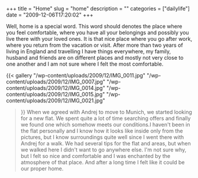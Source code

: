 +++
title = "Home"
slug = "home"
description = ""
categories = ["dailylife"]
date = "2009-12-06T17:20:02"
+++

Well, home is a special word. This word should denotes the place where you feel comfortable, where
you have all your belongings and possibly you live there with your loved ones. It is that nice
place where you go after work, where you return from the vacation or visit. After more than two years of living in England and travelling I have things everywhere, my family,
husband and friends are on different places and mostly not very close to one another and I am not
sure where I felt the most comfortable.

{{< gallery
    "/wp-content/uploads/2009/12/IMG_0011.jpg"
    "/wp-content/uploads/2009/12/IMG_0007.jpg"
    "/wp-content/uploads/2009/12/IMG_0014.jpg"
    "/wp-content/uploads/2009/12/IMG_0015.jpg"
    "/wp-content/uploads/2009/12/IMG_0021.jpg"
>}}
When we agreed with Andrej to move to Munich, we started looking for a new flat. We spent quite a
lot of time searching offers and finally we found one which somehow meets our conditions.I haven't
been in the flat personally and I know how it looks like inside only from the pictures, but I know
surroundings quite well since I went there with Andrej for a walk. We had several tips for the flat
and areas, but when we walked here I didn't want to go anywhere else. I'm not sure why, but I felt
so nice and comfortable and I was enchanted by the atmosphere of that place. And after a long time
I felt like it could be our proper home.

 
